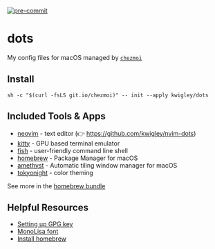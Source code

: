 [![pre-commit](https://github.com/kwigley/dots/actions/workflows/pre-commit.yml/badge.svg)](https://github.com/kwigley/dots/actions/workflows/pre-commit.yml)

# dots

My config files for macOS managed by [`chezmoi`](https://www.chezmoi.io/)

## Install

`sh -c "$(curl -fsLS git.io/chezmoi)" -- init --apply kwigley/dots`

## Included Tools & Apps

- [neovim](https://neovim.io/) - text editor (👉 https://github.com/kwigley/nvim-dots)
- [kitty](https://sw.kovidgoyal.net/kitty/) - GPU based terminal emulator
- [fish](https://fishshell.com/) - user-friendly command line
  shell
- [homebrew](https://brew.sh/) - Package Manager for macOS
- [amethyst](https://ianyh.com/amethyst/) - Automatic tiling window manager for macOS
- [tokyonight](https://github.com/folke/tokyonight.nvim) - color theming

See more in the [homebrew bundle](run_once_before_install-packages-darwin.sh.tmpl)

## Helpful Resources

- [Setting up GPG key](https://docs.github.com/en/authentication/managing-commit-signature-verification/generating-a-new-gpg-key)
- [MonoLisa font](https://www.monolisa.dev/)
- [Install homebrew](https://brew.sh)
